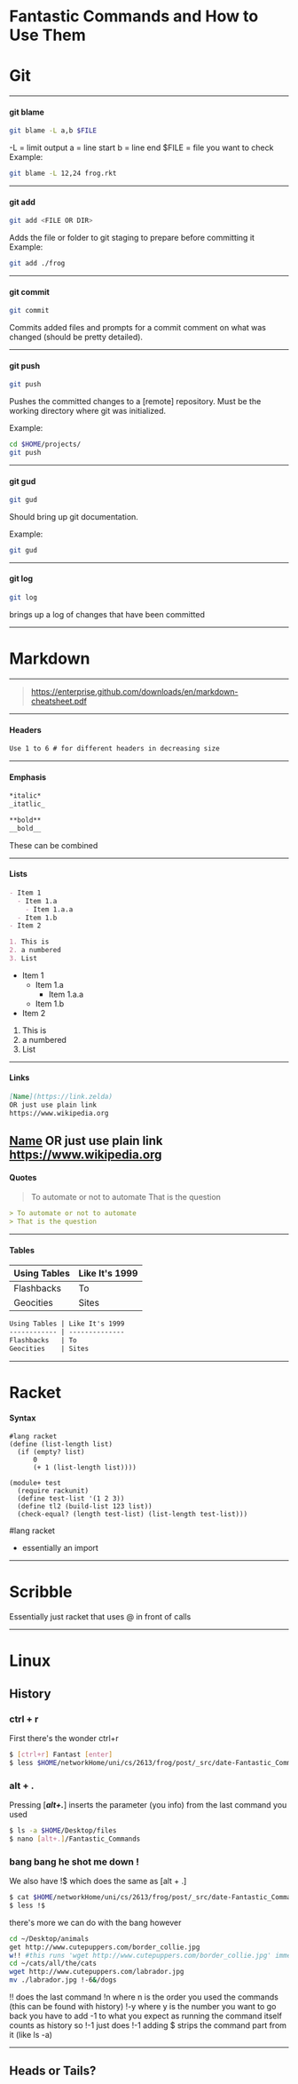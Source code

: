 Fantastic Commands and How to Use Them
======================================

# Git
---


#### git blame
```sh
git blame -L a,b $FILE
```
-L = limit output
a = line start
b = line end
$FILE = file you want to check
Example:
```sh
git blame -L 12,24 frog.rkt
```
---
#### git add
```sh
git add <FILE OR DIR>
```
Adds the file or folder to git staging to prepare before committing it
Example:
```sh
git add ./frog
```
---
#### git commit
```sh
git commit
```
Commits added files and prompts for a commit comment on what was changed (should be pretty detailed).

---
#### git push
```sh
git push
```
Pushes the committed changes to a [remote] repository. Must be the working directory where git was initialized.

Example:
```sh
cd $HOME/projects/
git push
```
---
#### git gud
```sh
git gud
```
Should bring up git documentation.

Example:
```sh
git gud
```
---
#### git log
```sh
git log
```
brings up a log of changes that have been committed

---


# Markdown
---
> https://enterprise.github.com/downloads/en/markdown-cheatsheet.pdf

---
#### Headers
```md
Use 1 to 6 # for different headers in decreasing size
```
---
#### Emphasis
```md
*italic*
_itatlic_

**bold**
__bold__
```
These can be combined

---
#### Lists
```md
- Item 1
  - Item 1.a
    - Item 1.a.a
  - Item 1.b
- Item 2

1. This is
2. a numbered
3. List
```
- Item 1
  - Item 1.a
    - Item 1.a.a
  - Item 1.b
- Item 2

1. This is
2. a numbered
3. List

---
#### Links
```md
[Name](https://link.zelda)
OR just use plain link
https://www.wikipedia.org
```
[Name](https://link.zelda)
OR just use plain link
https://www.wikipedia.org
---
#### Quotes
> To automate or not to automate
> That is the question

```md
> To automate or not to automate
> That is the question
```
---
#### Tables

Using Tables | Like It's 1999
------------ | --------------
Flashbacks   | To
Geocities    | Sites

```md
Using Tables | Like It's 1999
------------ | --------------
Flashbacks   | To
Geocities    | Sites
```


---

# Racket

#### Syntax

```racket
#lang racket
(define (list-length list)
  (if (empty? list)
      0
      (+ 1 (list-length list))))

(module+ test
  (require rackunit)
  (define test-list '(1 2 3))
  (define tl2 (build-list 123 list))
  (check-equal? (length test-list) (list-length test-list)))
```

\#lang racket
- essentially an import



---

# Scribble

Essentially just racket that uses @ in front of calls

---

# Linux

## History 

### ctrl + r

First there's the wonder ctrl+r
```sh 
$ [ctrl+r] Fantast [enter]
$ less $HOME/networkHome/uni/cs/2613/frog/post/_src/date-Fantastic_Commands.md
```

### alt + . 
Pressing [**_alt+._**] inserts the parameter (you info) from the last command you used
```sh
$ ls -a $HOME/Desktop/files
$ nano [alt+.]/Fantastic_Commands
```

### bang bang he shot me down ! 
We also have !$ which does the same as [alt + .]
```sh
$ cat $HOME/networkHome/uni/cs/2613/frog/post/_src/date-Fantastic_Commands.md
$ less !$
```

there's more we can do with the bang however
```sh
cd ~/Desktop/animals
get http://www.cutepuppers.com/border_collie.jpg
w!! #this runs 'wget http://www.cutepuppers.com/border_collie.jpg' immediately 
cd ~/cats/all/the/cats
wget http://www.cutepuppers.com/labrador.jpg
mv ./labrador.jpg !-6&/dogs 

```
!! does the last command 
!n where n is the order you used the commands (this can be found with history)
!-y where y is the number you want to go back you have to add -1 to what you expect as running the command itself counts as history so !-1 just does !-1
adding $ strips the command part from it (like ls -a)


---


## Heads or Tails? 

